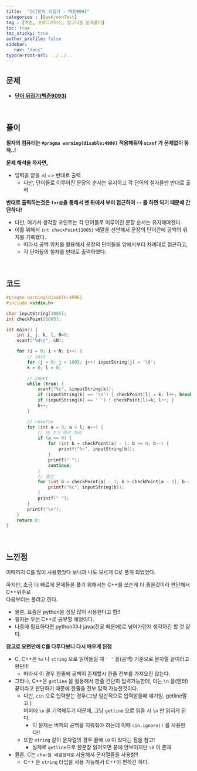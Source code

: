 ```yaml
---
title:  "[C]단어 뒤집기 - 백준9093"
categories : [BaekjoonTest]
tag : [백준, 프로그래머스, 알고리즘 문제풀이]
toc: true
toc_sticky: true
author_profile: false
sidebar:
   nav: "docs"
typora-root-url: ../../..
---
```




## 문제

* **[단어 뒤집기(백준9093)](https://www.acmicpc.net/problem/9093)**

<br>

## 풀이

**필자의 컴퓨터는 `#pragma warning(disable:4996)` 적용해줘야 `scanf` 가 문제없이 동작..!**

**문제 해석을 하자면,**

* 입력을 받을 시 => 반대로 출력
  * 다만, 단어들로 이루어진 문장의 순서는 유지하고 각 단어의 철자들만 반대로 출력



**반대로 출력하는것은 `for문`을 통해서 맨 뒤에서 부터 접근하여 `--` 를 하면 되기 때문에 간단하다!**

* 다만, 여기서 생각할 포인트는 각 단어들로 이루어진 문장 순서는 유지해야한다.
* 이를 위해서 `int checkPoint[1005]` 배열을 선언해서 문장의 단어간에 공백의 위치를 기록했다.
  * 따라서 공백 위치를 활용해서 문장의 단어들을 앞에서부터 차례대로 접근하고, 
  * 각 단어들의 철자를 반대로 출력하였다.



<br>

## 코드

```c
#pragma warning(disable:4996)
#include <stdio.h>

char inputString[1005];
int checkPoint[1005];

int main() {
	int i, j, k, l, N=0;
	scanf("%d\n", &N);

	for (i = 0; i < N; i++) {
		// init
		for (j = 0; j < 1005; j++) inputString[j] = '\0';
		k = 0; l = 0;

		// input
		while (true) {
			scanf("%c", &inputString[k]);
			if (inputString[k] == '\n') { checkPoint[l] = k; l++; break; }
			if (inputString[k] == ' ') { checkPoint[l]=k; l++; }
			k++;
		}

		// reverse
		for (int a = 0; a < l; a++) {
			// 맨 초기 따로 처리
			if (a == 0) { 
				for (int b = checkPoint[a] - 1; b >= 0; b--) {
					printf("%c", inputString[b]);
				}
				printf(" ");
				continue;
			}
			// 중간
			for (int b = checkPoint[a] - 1; b > checkPoint[a - 1]; b--) {
				printf("%c", inputString[b]);
			}
			printf(" ");
		}
		printf("\n");
	}
	return 0;
}
```

<br>

## 느낀점

이때까지 C를 많이 사용했었다 보니까 나도 모르게 C로 풀게 되었었다.

하지만, 조금 더 빠르게 문제들을 풀기 위해서는 C++를 쓰는게 더 좋을것이라 판단해서 C++위주로  
다음부터는 풀려고 한다.

* 물론, 요즘은 python을 정말 많이 사용한다고 함!!
* 필자는 우선 C++로 공부할 예정이다.
* 나중에 필요하다면 python이나 java(전공 때문에)로 넘어가던지 생각하긴 할 것 같다.



**참고로 오랜만에 C를 다루다보니 다시 배우게 된점**

* C, C++은 `%s` 나 `string` 으로 읽어들일 때 `' '` 을(공백) 기준으로 문자열 끝이라고 판단!!!
  * 따라서 이 경우 한줄에 공백이 존재할시 한줄 전부를 가져오진 않는다.
* 그러나, C++은 `getline` 을 활용해서 한줄 간단히 입력가능한데, 이는 `\n` 을(엔터) 끝이라고 판단하기 때문에 한줄을 전부 입력 가능한것이다.
  * 다만, `cin` 으로 입력받는 경우(그냥 일반적으로 입력받을때 얘기임. getline말고.)  
    버퍼에 `\n` 을 기억해두기 때문에, 그냥 `getline` 으로 읽을 시 `\n` 만 읽히게 된다.
    * 이 문제는 버퍼의 공백을 지워줘야 하는데 이때 `cin.ignore()` 를 사용한다!!
  * 또한 `string` 같이 문자열의 경우 끝에 `\0` 이 있다는 점을 참고!
    * 실제로 `getline`으로 한문장 읽어오면 끝에 안보이지만 `\0` 이 존재
* 물론, C는 `char을 배열형태로` 사용해서 문자열들을 사용함!!
  * C++ 은 `string` 타입을 사용 가능해서 C++이 편하긴 하다.
